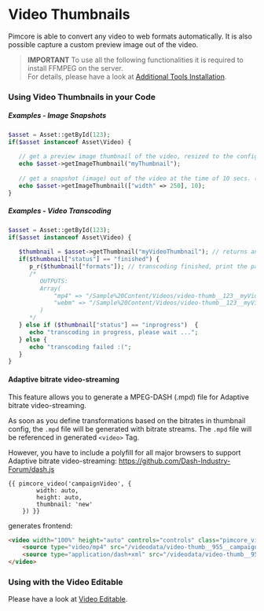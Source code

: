 # Video Thumbnails
Pimcore is able to convert any video to web formats automatically. It is also possible capture a 
custom preview image out of the video.

> **IMPORTANT** 
> To use all the following functionalities it is required to install FFMPEG on the server.  
> For details, please have a look at [Additional Tools Installation](../../23_Installation_and_Upgrade/03_System_Setup_and_Hosting/06_Additional_Tools_Installation.md).

### Using Video Thumbnails in your Code

##### Examples - Image Snapshots
```php
$asset = Asset::getById(123);
if($asset instanceof Asset\Video) {
 
   // get a preview image thumbnail of the video, resized to the configuration of "myThumbnail"
   echo $asset->getImageThumbnail("myThumbnail");
 
   // get a snapshot (image) out of the video at the time of 10 secs. (see second parameter) using a dynamic image thumbnail configuration
   echo $asset->getImageThumbnail(["width" => 250], 10);
}
```

##### Examples - Video Transcoding
```php
$asset = Asset::getById(123);
if($asset instanceof Asset\Video) {
 
   $thumbnail = $asset->getThumbnail("myVideoThumbnail"); // returns an array
   if($thumbnail["status"] == "finished") {
      p_r($thumbnail["formats"]); // transcoding finished, print the paths to the different formats
      /*
         OUTPUTS:
         Array(
             "mp4" => "/Sample%20Content/Videos/video-thumb__123__myVideoThumbnail...mp4",
             "webm" => "/Sample%20Content/Videos/video-thumb__123__myVideoThumbnail...webm"
         )
      */
   } else if ($thumbnail["status"] == "inprogress")  {
      echo "transcoding in progress, please wait ...";
   } else {
      echo "transcoding failed :(";
   }
}
```

#### Adaptive bitrate video-streaming
This feature allows you to generate a MPEG-DASH (.mpd) file for Adaptive  bitrate video-streaming.

As soon as you define transformations based on the bitrates in thumbnail config, the `.mpd` file will be generated with bitrate streams. 
The `.mpd` file will be referenced in  generated `<video>` Tag.

However, you have to include a polyfill for all major browsers to support Adaptive  bitrate video-streaming: https://github.com/Dash-Industry-Forum/dash.js
```twig
{{ pimcore_video('campaignVideo', {
        width: auto,
        height: auto,
        thumbnail: 'new'
    }) }}
```
generates frontend:
```html
<video width="100%" height="auto" controls="controls" class="pimcore_video" preload="auto" src="blob:http://xyz/01f91372-ddd8-4d3f-ac85-e420432d9704">
    <source type="video/mp4" src="/videodata/video-thumb__955__campaignVideo/Volkswagen-Van.mp4">
    <source type="application/dash+xml" src="/videodata/video-thumb__955__campaignVideo/Volkswagen-Van.mpd">
</video>
```

### Using with the Video Editable
Please have a look at [Video Editable](../../03_Documents/01_Editables/38_Video.md). 
